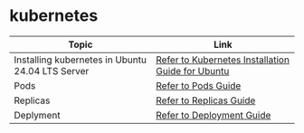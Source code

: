 # kubernetes



| Topic   | Link |
|------------|------------|
| Installing kubernetes in Ubuntu 24.04 LTS Server | [Refer to Kubernetes Installation Guide for Ubuntu](manuals/kubernetes-installation-ubuntu.MD) |
| Pods |  [Refer to Pods Guide ](manuals/pods.MD)  |
| Replicas | [ Refer to Replicas Guide ](manuals/replicas.MD) |
| Deplyment | [ Refer to Deployment Guide ](manuals/deployment.MD) |
